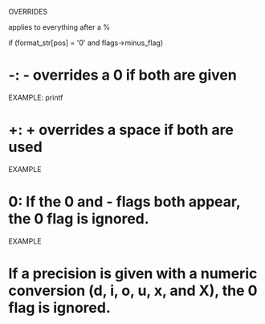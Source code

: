 OVERRIDES

applies to everything after a %

if (format_str[pos] = '0' and flags->minus_flag)

# -: - overrides a 0 if both are given
EXAMPLE:
printf

# +: + overrides a space if both are used
EXAMPLE

# 0: If the 0 and - flags both appear, the 0 flag is ignored.
EXAMPLE

# If a precision is given with a numeric conversion (d, i, o, u, x, and X), the 0 flag is ignored.